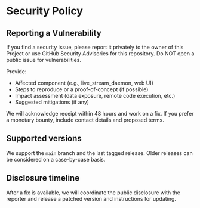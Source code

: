 # Security Policy

## Reporting a Vulnerability
If you find a security issue, please report it privately to the owner of this Project or use GitHub Security Advisories for this repository. Do NOT open a public issue for vulnerabilities.

Provide:
- Affected component (e.g., live_stream_daemon, web UI)
- Steps to reproduce or a proof-of-concept (if possible)
- Impact assessment (data exposure, remote code execution, etc.)
- Suggested mitigations (if any)

We will acknowledge receipt within 48 hours and work on a fix. If you prefer a monetary bounty, include contact details and proposed terms.

## Supported versions
We support the `main` branch and the last tagged release. Older releases can be considered on a case-by-case basis.

## Disclosure timeline
After a fix is available, we will coordinate the public disclosure with the reporter and release a patched version and instructions for updating.

